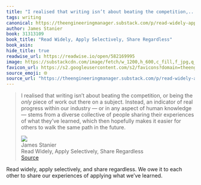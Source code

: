 ```yaml
---
title: "I realised that writing isn’t about beating the competition,..."
tags: writing
canonical: https://theengineeringmanager.substack.com/p/read-widely-apply-selectively-share?utm_source=substack&utm_medium=email
author: James Stanier
book: 31313109
book_title: "Read Widely, Apply Selectively, Share Regardless"
book_asin: 
hide_title: true
readwise_url: https://readwise.io/open/582169995
image: https://substackcdn.com/image/fetch/w_1200,h_600,c_fill,f_jpg,q_auto:good,fl_progressive:steep,g_auto/https%3A%2F%2Fsubstack-post-media.s3.amazonaws.com%2Fpublic%2Fimages%2F03000333-2be2-4cce-83a3-2615c0a056a5_1996x2015.png
favicon_url: https://s2.googleusercontent.com/s2/favicons?domain=theengineeringmanager.substack.com
source_emoji: 🌐
source_url: "https://theengineeringmanager.substack.com/p/read-widely-apply-selectively-share?utm_source=substack&utm_medium=email#:~:text=I%20realised%20that,in%20the%20future."
---
```


> I realised that writing isn’t about beating the competition, or being the *only* piece of work out there on a subject. Instead, an indicator of real progress within our industry — or in any aspect of human knowledge — stems from a diverse collective of people sharing their experiences of what they’ve learned, which then hopefully makes it easier for others to walk the same path in the future.
> <div class="quoteback-footer"><div class="quoteback-avatar"><img class="mini-favicon" src="https://s2.googleusercontent.com/s2/favicons?domain=theengineeringmanager.substack.com"></div><div class="quoteback-metadata"><div class="metadata-inner"><span style="display:none">FROM:</span><div aria-label="James Stanier" class="quoteback-author"> James Stanier</div><div aria-label="Read Widely, Apply Selectively, Share Regardless" class="quoteback-title"> Read Widely, Apply Selectively, Share Regardless</div></div></div><div class="quoteback-backlink"><a target="_blank" aria-label="go to the full text of this quotation" rel="noopener" href="https://theengineeringmanager.substack.com/p/read-widely-apply-selectively-share?utm_source=substack&utm_medium=email#:~:text=I%20realised%20that,in%20the%20future." class="quoteback-arrow"> Source</a></div></div>

Read widely, apply selectively, and share regardless. We owe it to each other to share our experiences of applying what we’ve learned.